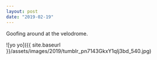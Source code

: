 ```yaml
---
layout: post
date: "2019-02-19"
---
```


Goofing around at the velodrome.

![yo yo]({{ site.baseurl }}/assets/images/2019/tumblr_pn7143GkxY1qlj3bd_540.jpg)
